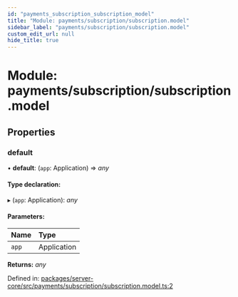 ```yaml
---
id: "payments_subscription_subscription_model"
title: "Module: payments/subscription/subscription.model"
sidebar_label: "payments/subscription/subscription.model"
custom_edit_url: null
hide_title: true
---
```


# Module: payments/subscription/subscription.model

## Properties

### default

• **default**: (`app`: Application) => *any*

#### Type declaration:

▸ (`app`: Application): *any*

#### Parameters:

| Name | Type |
| :------ | :------ |
| `app` | Application |

**Returns:** *any*

Defined in: [packages/server-core/src/payments/subscription/subscription.model.ts:2](https://github.com/xr3ngine/xr3ngine/blob/2d83606b6/packages/server-core/src/payments/subscription/subscription.model.ts#L2)

